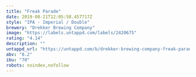 ```yaml
---
title: "Freak Parade"
date: 2019-08-21T12:05:58.457717Z
style: "IPA - Imperial / Double"
brewery: "Drekker Brewing Company"
image: "https://labels.untappd.com/labels/2420675"
rating: "4.14"
description: ""
untappd_url: "https://untappd.com/b/drekker-brewing-company-freak-parade/2420675"
abv: "8.2"
ibu: "70"
robots: noindex,nofollow
---
```

